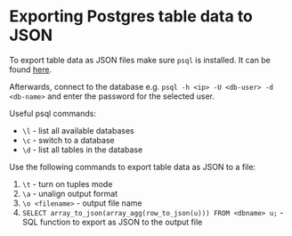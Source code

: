 # Exporting Postgres table data to JSON

To export table data as JSON files make sure `psql` is installed. It can be found [here](https://www.postgresql.org/docs/9.3/app-psql.html).

Afterwards, connect to the database e.g. `psql -h <ip> -U <db-user> -d <db-name>` and enter the password for the selected user.

Useful psql commands:
- `\l` - list all available databases
- `\c` - switch to a database
- `\d` - list all tables in the database

Use the following commands to export table data as JSON to a file:
1. `\t` - turn on tuples mode
2. `\a` - unalign output format
3. `\o <filename>` - output file name
4. `SELECT array_to_json(array_agg(row_to_json(u))) FROM <dbname> u;` - SQL function to export as JSON to the output file